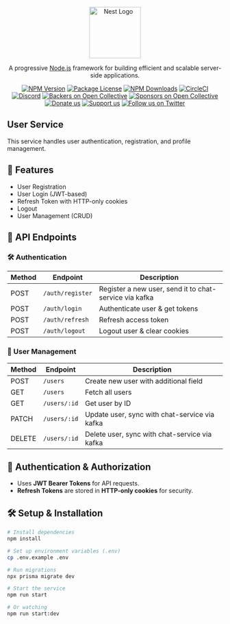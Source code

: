 <p align="center">
  <a href="http://nestjs.com/" target="blank"><img src="https://nestjs.com/img/logo-small.svg" width="120" alt="Nest Logo" /></a>
</p>

[circleci-image]: https://img.shields.io/circleci/build/github/nestjs/nest/master?token=abc123def456
[circleci-url]: https://circleci.com/gh/nestjs/nest

  <p align="center">A progressive <a href="http://nodejs.org" target="_blank">Node.js</a> framework for building efficient and scalable server-side applications.</p>
    <p align="center">
<a href="https://www.npmjs.com/~nestjscore" target="_blank"><img src="https://img.shields.io/npm/v/@nestjs/core.svg" alt="NPM Version" /></a>
<a href="https://www.npmjs.com/~nestjscore" target="_blank"><img src="https://img.shields.io/npm/l/@nestjs/core.svg" alt="Package License" /></a>
<a href="https://www.npmjs.com/~nestjscore" target="_blank"><img src="https://img.shields.io/npm/dm/@nestjs/common.svg" alt="NPM Downloads" /></a>
<a href="https://circleci.com/gh/nestjs/nest" target="_blank"><img src="https://img.shields.io/circleci/build/github/nestjs/nest/master" alt="CircleCI" /></a>
<a href="https://discord.gg/G7Qnnhy" target="_blank"><img src="https://img.shields.io/badge/discord-online-brightgreen.svg" alt="Discord"/></a>
<a href="https://opencollective.com/nest#backer" target="_blank"><img src="https://opencollective.com/nest/backers/badge.svg" alt="Backers on Open Collective" /></a>
<a href="https://opencollective.com/nest#sponsor" target="_blank"><img src="https://opencollective.com/nest/sponsors/badge.svg" alt="Sponsors on Open Collective" /></a>
  <a href="https://paypal.me/kamilmysliwiec" target="_blank"><img src="https://img.shields.io/badge/Donate-PayPal-ff3f59.svg" alt="Donate us"/></a>
    <a href="https://opencollective.com/nest#sponsor"  target="_blank"><img src="https://img.shields.io/badge/Support%20us-Open%20Collective-41B883.svg" alt="Support us"></a>
  <a href="https://twitter.com/nestframework" target="_blank"><img src="https://img.shields.io/twitter/follow/nestframework.svg?style=social&label=Follow" alt="Follow us on Twitter"></a>
</p>
  <!--[![Backers on Open Collective](https://opencollective.com/nest/backers/badge.svg)](https://opencollective.com/nest#backer)
  [![Sponsors on Open Collective](https://opencollective.com/nest/sponsors/badge.svg)](https://opencollective.com/nest#sponsor)-->

## User Service

This service handles user authentication, registration, and profile management.

## 🚀 Features
- User Registration
- User Login (JWT-based)
- Refresh Token with HTTP-only cookies
- Logout
- User Management (CRUD)

## 📜 API Endpoints

### 🛠 Authentication
| Method | Endpoint      | Description                     |
|--------|-------------|---------------------------------|
| POST   | `/auth/register` | Register a new user, send it to chat-service via kafka |
| POST   | `/auth/login` | Authenticate user & get tokens |
| POST   | `/auth/refresh` | Refresh access token |
| POST   | `/auth/logout` | Logout user & clear cookies |

### 👤 User Management
| Method | Endpoint      | Description                     |
|--------|-------------|---------------------------------|
| POST   | `/users` | Create new user with additional field |
| GET    | `/users` | Fetch all users |
| GET    | `/users/:id` | Get user by ID |
| PATCH  | `/users/:id` | Update user, sync with chat-service via kafka |
| DELETE | `/users/:id` | Delete user, sync with chat-service via kafka |

## 🔐 Authentication & Authorization
- Uses **JWT Bearer Tokens** for API requests.
- **Refresh Tokens** are stored in **HTTP-only cookies** for security.

## 🛠 Setup & Installation
```sh
# Install dependencies
npm install

# Set up environment variables (.env)
cp .env.example .env

# Run migrations
npx prisma migrate dev

# Start the service
npm run start

# Or watching
npm run start:dev
